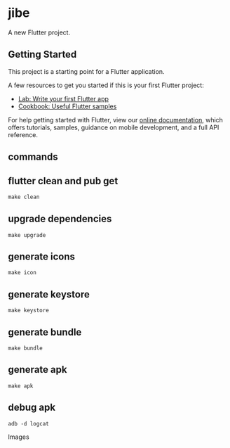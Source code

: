 # jibe

A new Flutter project.

## Getting Started

This project is a starting point for a Flutter application.

A few resources to get you started if this is your first Flutter project:

- [Lab: Write your first Flutter app](https://flutter.dev/docs/get-started/codelab)
- [Cookbook: Useful Flutter samples](https://flutter.dev/docs/cookbook)

For help getting started with Flutter, view our
[online documentation](https://flutter.dev/docs), which offers tutorials,
samples, guidance on mobile development, and a full API reference.

## commands

## flutter clean and pub get

```js
make clean
```

## upgrade dependencies

```node
make upgrade
```

## generate icons

```node
make icon
```

## generate keystore

```node
make keystore
```

## generate bundle

```node
make bundle
```

## generate apk

```node
make apk
```

## debug apk

```node
adb -d logcat
```

Images

<!-- <span>Photo by <a href="https://unsplash.com/@enginakyurt?utm_source=unsplash&amp;utm_medium=referral&amp;utm_content=creditCopyText">engin akyurt</a> on <a href="https://unsplash.com/s/photos/thumbs-up?utm_source=unsplash&amp;utm_medium=referral&amp;utm_content=creditCopyText">Unsplash</a></span> -->

